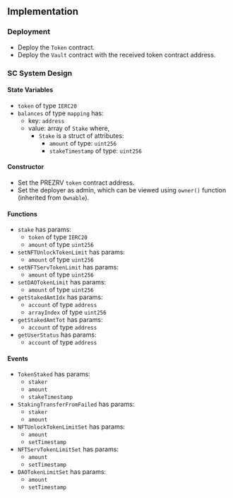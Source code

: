 ## Implementation

### Deployment
* Deploy the `Token` contract.
* Deploy the `Vault` contract with the received token contract address.

### SC System Design
#### State Variables
* `token` of type `IERC20`
* `balances` of type `mapping` has:
	- key: `address`
	- value: array of `Stake` where,
		+ `Stake` is a struct of attributes:
			- `amount` of type: `uint256`
			- `stakeTimestamp` of type: `uint256`

#### Constructor
* Set the PREZRV `token` contract address.
* Set the deployer as admin, which can be viewed using `owner()` function (inherited from `Ownable`).

#### Functions
* `stake` has params:
	- `token` of type `IERC20`
	- `amount` of type `uint256`
* `setNFTUnlockTokenLimit` has params:
	- `amount` of type `uint256`
* `setNFTServTokenLimit` has params:
	- `amount` of type `uint256`
* `setDAOTokenLimit` has params:
	- `amount` of type `uint256`
* `getStakedAmtIdx` has params:
	- `account` of type `address`
	- `arrayIndex` of type `uint256`
* `getStakedAmtTot` has params:
	- `account` of type `address`
* `getUserStatus` has params:
	- `account` of type `address`

#### Events
* `TokenStaked` has params:
	- `staker`
	- `amount`
	- `stakeTimestamp`
* `StakingTransferFromFailed` has params:
	- `staker`
	- `amount`
* `NFTUnlockTokenLimitSet` has params:
	- `amount`
	- `setTimestamp`
* `NFTServTokenLimitSet` has params:
	- `amount`
	- `setTimestamp`
* `DAOTokenLimitSet` has params:
	- `amount`
	- `setTimestamp`